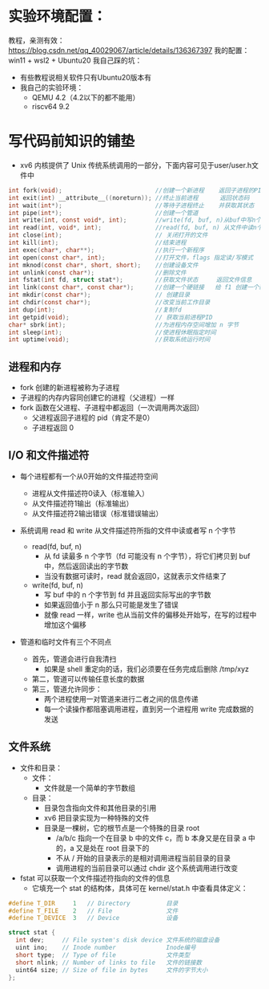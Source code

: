 # 实验环境配置：
教程，亲测有效：
https://blog.csdn.net/qq_40029067/article/details/136367397
我的配置：win11 + wsl2 + Ubuntu20
我自己踩的坑：
+ 有些教程说相关软件只有Ubuntu20版本有
+ 我自己的实验环境：
  + QEMU 4.2（4.2以下的都不能用）
  + riscv64 9.2

# 写代码前知识的铺垫
+ xv6 内核提供了 Unix 传统系统调用的一部分，下面内容可见于user/user.h文件中
```c
int fork(void);                          //创建一个新进程    返回子进程的PID
int exit(int) __attribute__((noreturn)); //终止当前进程      返回状态码
int wait(int*);                          //等待子进程终止    并获取其状态
int pipe(int*);                          //创建一个管道      
int write(int, const void*, int);        //write(fd, buf, n)从buf中写n个字节到文件
int read(int, void*, int);               //read(fd, buf, n)	从文件中读n个字节到buf
int close(int);                          // 关闭打开的文件
int kill(int);                           //结束进程
int exec(char*, char**);                 //执行一个新程序
int open(const char*, int);              //打开文件，flags 指定读/写模式
int mknod(const char*, short, short);    //创建设备文件
int unlink(const char*);                 //删除文件
int fstat(int fd, struct stat*);         //获取文件状态     返回文件信息
int link(const char*, const char*);      //创建一个硬链接   给 f1 创建一个新名字(f2)
int mkdir(const char*);                  // 创建目录
int chdir(const char*);                  //改变当前工作目录
int dup(int);                            //复制fd
int getpid(void);                        // 获取当前进程PID
char* sbrk(int);                         //为进程内存空间增加 n 字节
int sleep(int);                          //使进程休眠指定时间
int uptime(void);                        //获取系统运行时间
```
## 进程和内存
+ fork 创建的新进程被称为子进程
+ 子进程的内存内容同创建它的进程（父进程）一样
+ fork 函数在父进程、子进程中都返回（一次调用两次返回）
  + 父进程返回子进程的 pid（肯定不是0）
  + 子进程返回 0

## I/O 和文件描述符
+ 每个进程都有一个从0开始的文件描述符空间
  + 进程从文件描述符0读入（标准输入）
  + 从文件描述符1输出（标准输出）
  + 从文件描述符2输出错误（标准错误输出）

+ 系统调用 read 和 write 从文件描述符所指的文件中读或者写 n 个字节
  + read(fd, buf, n) 
    + 从 fd 读最多 n 个字节（fd 可能没有 n 个字节），将它们拷贝到 buf 中，然后返回读出的字节数
    + 当没有数据可读时，read 就会返回0，这就表示文件结束了
  + write(fd, buf, n) 
    + 写 buf 中的 n 个字节到 fd 并且返回实际写出的字节数
    + 如果返回值小于 n 那么只可能是发生了错误
    + 就像 read 一样，write 也从当前文件的偏移处开始写，在写的过程中增加这个偏移
+ 管道和临时文件有三个不同点
  + 首先，管道会进行自我清扫
    + 如果是 shell 重定向的话，我们必须要在任务完成后删除 /tmp/xyz
  + 第二，管道可以传输任意长度的数据
  + 第三，管道允许同步：
    + 两个进程使用一对管道来进行二者之间的信息传递
    + 每一个读操作都阻塞调用进程，直到另一个进程用 write 完成数据的发送


## 文件系统
+ 文件和目录：
  + 文件：
    + 文件就是一个简单的字节数组
  + 目录：
    + 目录包含指向文件和其他目录的引用
    + xv6 把目录实现为一种特殊的文件
    + 目录是一棵树，它的根节点是一个特殊的目录 root
      + /a/b/c 指向一个在目录 b 中的文件 c，而 b 本身又是在目录 a 中的，a 又是处在 root 目录下的
      + 不从 / 开始的目录表示的是相对调用进程当前目录的目录
      + 调用进程的当前目录可以通过 chdir 这个系统调用进行改变
+ fstat 可以获取一个文件描述符指向的文件的信息
  + 它填充一个 stat 的结构体，具体可在 kernel/stat.h 中查看具体定义：
```c
#define T_DIR     1   // Directory          目录
#define T_FILE    2   // File               文件
#define T_DEVICE  3   // Device             设备

struct stat {
  int dev;     // File system's disk device 文件系统的磁盘设备
  uint ino;    // Inode number              Inode编号
  short type;  // Type of file              文件类型
  short nlink; // Number of links to file   文件的链接数
  uint64 size; // Size of file in bytes     文件的字节大小
};
```